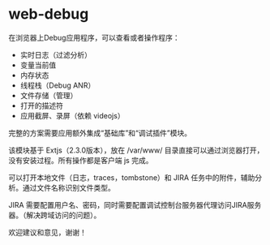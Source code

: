 # web-debug

在浏览器上Debug应用程序，可以查看或者操作程序：
* 实时日志（过滤分析）
* 变量当前值
* 内存状态
* 线程栈（Debug ANR）
* 文件存储（管理）
* 打开的描述符
* 应用截屏、录屏（依赖 videojs）

完整的方案需要应用额外集成“基础库”和“调试插件”模块。

该模块基于 Extjs（2.3.0版本），放在 /var/www/ 目录直接可以通过浏览器打开，没有安装过程。所有操作都是客户端 js 完成。

可以打开本地文件（日志，traces，tombstone）和 JIRA 任务中的附件，辅助分析。通过文件名称识别文件类型。

JIRA 需要配置用户名、密码，同时需要配置调试控制台服务器代理访问JIRA服务器。（解决跨域访问的问题）。

欢迎建议和意见，谢谢！
